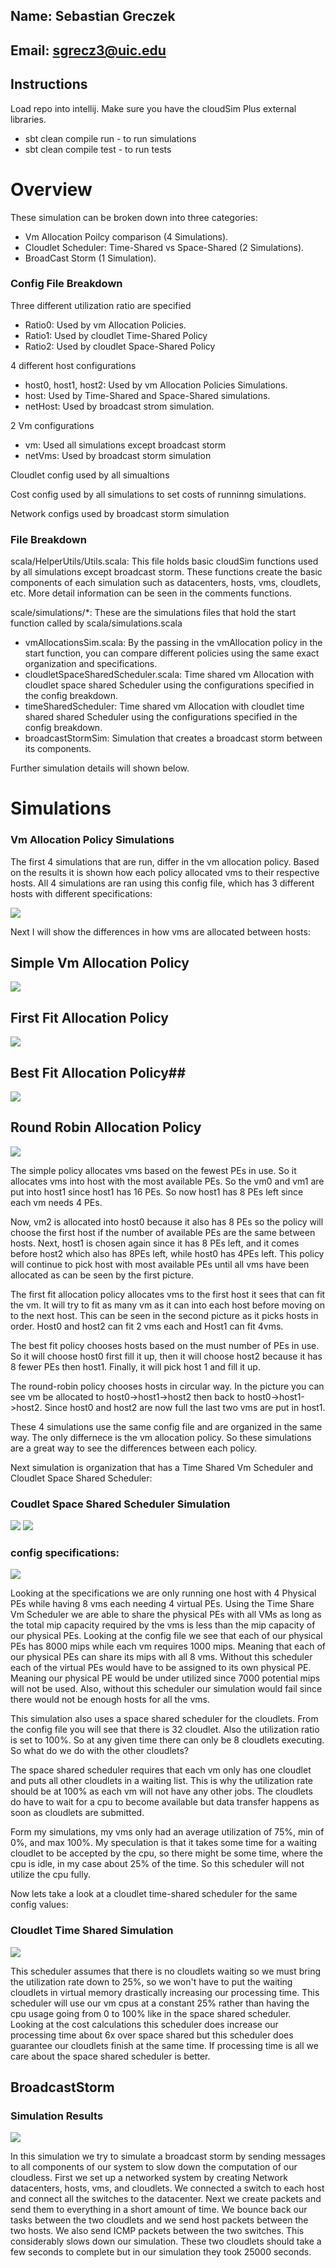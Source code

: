 
## Name: Sebastian Greczek
## Email: sgrecz3@uic.edu
## Instructions
Load repo into intellij. Make sure you have the cloudSim Plus external libraries.
* sbt clean compile run - to run simulations
* sbt clean compile test - to run tests
# Overview
These simulation can be broken down into three categories:
* Vm Allocation Poilcy comparison (4 Simulations).
* Cloudlet Scheduler: Time-Shared vs Space-Shared (2 Simulations).
* BroadCast Storm (1 Simulation).

### Config File Breakdown
Three different utilization ratio are specified
* Ratio0: Used by vm Allocation Policies. 
* Ratio1: Used by cloudlet Time-Shared Policy
* Ratio2: Used by cloudlet Space-Shared Policy

4 different host configurations
* host0, host1, host2: Used by vm Allocation Policies Simulations.
* host: Used by Time-Shared and Space-Shared simulations.
* netHost: Used by broadcast strom simulation. 

2 Vm configurations
* vm: Used all simulations except broadcast storm
* netVms: Used by broadcast storm simulation

Cloudlet config used by all simualtions

Cost config used by all simulations to set costs of runninng simulations.

Network configs used by broadcast storm simulation

### File Breakdown
scala/HelperUtils/Utils.scala: This file holds basic cloudSim functions used by all 
simulations except broadcast storm. These functions create the basic components of each simulation
such as datacenters, hosts, vms, cloudlets, etc. More detail information can be seen in the comments 
functions. 

scale/simulations/*: These are the simulations files that hold the start function called by 
scala/simulations.scala
* vmAllocationsSim.scala: By the passing in the vmAllocation policy in the start function, you can compare
different policies using the same exact organization and specifications.
* cloudletSpaceSharedScheduler.scala: Time shared vm Allocation with cloudlet space shared Scheduler using the 
configurations specified in the config breakdown. 
* timeSharedScheduler: Time shared vm Allocation with cloudlet time shared shared Scheduler using the
  configurations specified in the config breakdown.
* broadcastStormSim: Simulation that creates a broadcast storm between its components.

Further simulation details will shown below. 

# Simulations
### Vm Allocation Policy Simulations
The first 4 simulations that are run, differ in the vm allocation policy. Based on the results it is shown how each 
policy allocated vms to their respective hosts. All 4 simulations are ran using this config file, which has 3 different 
hosts with different specifications:

![](4simspecs.PNG)

Next I will show the differences in how vms are allocated between hosts:

## Simple Vm Allocation Policy


![](Simple.PNG)

## First Fit Allocation Policy


![](firstFit.PNG)

## Best Fit Allocation Policy##


![](bestFit.PNG)

## Round Robin Allocation Policy


![](roundRobin.PNG)

The simple policy allocates vms based on the fewest PEs in use. So it allocates vms into host with 
the most available PEs. So the vm0 and vm1 are put into host1 since host1 has 16 PEs. So now host1 
has 8 PEs left since each vm needs 4 PEs.

Now, vm2 is allocated into host0 because it also has 8 PEs so the policy will choose the first host 
if the number of available PEs are the same between hosts. Next, host1 is chosen again since it has 
8 PEs left, and it comes before host2 which also has 8PEs left, while host0 has 4PEs left. This policy
will continue to pick host with most available PEs until all vms have been allocated as can be seen 
by the first picture. 

The first fit allocation policy allocates vms to the first host it sees that can fit the vm. It 
will try to fit as many vm as it can into each host before moving on to the next host. This can be 
seen in the second picture as it picks hosts in order. Host0 and host2 can fit 2 vms each and Host1
can fit 4vms.

The best fit policy chooses hosts based on the must number of PEs in use. So it will choose host0 
first fill it up, then it will choose host2 because it has 8 fewer PEs then host1. Finally, it will
pick host 1 and fill it up. 

The round-robin policy chooses hosts in circular way. In the picture you can see vm be allocated 
to host0->host1->host2 then back to host0->host1->host2. Since host0 and host2 are now full the 
last two vms are put in host1. 

These 4 simulations use the same config file and are organized in the same way. The only differnece 
is the vm allocation policy. So these simulations are a great way to see the differences between
each policy.

Next simulation is organization that has a Time Shared Vm Scheduler and Cloudlet Space Shared 
Scheduler:

### Coudlet Space Shared Scheduler Simulation

![](timeShareSpaceShared.PNG)
![](timeShareSpaceSharedCostsCpu.PNG)

### config specifications: 

![](shareConfig.PNG)

Looking at the specifications we are only running one host with 4 Physical PEs while 
having 8 vms each needing 4 virtual PEs. Using the Time Share Vm Scheduler we are able
to share the physical PEs with all VMs as long as the total mip capacity required by the vms 
is less than the mip capacity of our physical PEs. Looking at the config file we see that each 
of our physical PEs has 8000 mips while each vm requires 1000 mips. Meaning that each of our 
physical PEs can share its mips with all 8 vms. Without this scheduler each of the virtual PEs would 
have to be assigned to its own physical PE. Meaning our physical PE would be under utilized since 7000
potential mips will not be used. Also, without this scheduler our simulation would fail since 
there would not be enough hosts for all the vms. 

This simulation also uses a space shared scheduler for the cloudlets. From the config file you 
will see that there is 32 cloudlet. Also the utilization ratio is set to 100%. So at any given time
there can only be 8 cloudlets executing. So what do we do with the other cloudlets?

The space shared scheduler requires that each vm only has one cloudlet and puts all other cloudlets 
in a waiting list. This is why the utilization rate should be at 100% as each vm will not have 
any other jobs. The cloudlets do have to wait for a cpu to become available but data transfer happens
as soon as cloudlets are submitted.

Form my simulations, my vms only had an average utilization of 75%, min of 0%, and max 100%. My speculation 
is that it takes some time for a waiting cloudlet to be accepted by the cpu, so there might be some time, where the 
cpu is idle, in my case about 25% of the time. So this scheduler will not utilize the cpu fully.

Now lets take a look at a cloudlet time-shared scheduler for the same config values:

### Cloudlet Time Shared Simulation
![](timesharedResults.PNG)

This scheduler assumes that there is no cloudlets waiting so we must bring the utilization rate down to 
25%, so we won't have to put the waiting cloudlets in virtual memory drastically increasing our processing time. 
This scheduler will use our vm cpus at a constant 25% rather than having the cpu usage going from 0 to 100% like
in the space shared scheduler. Looking at the cost calculations this scheduler does increase our processing time 
about 6x over space shared but this scheduler does guarantee our cloudlets finish at the same time. If processing time
is all we care about the space shared scheduler is better. 

## BroadcastStorm
### Simulation Results
![](bs.PNG)

In this simulation we try to simulate a broadcast storm by sending messages to all components 
of our system to slow down the computation of our cloudless. First we set up a networked system by 
creating Network datacenters, hosts, vms, and cloudlets. We connected a switch to each host and connect
all the switches to the datacenter. Next we create packets and send them to everything in a short amount of 
time. We bounce back our tasks between the two cloudlets and we send host packets between the two hosts. 
We also send ICMP packets between the two switches. This considerably slows down our simulation. These two
cloudlets should take a few seconds to complete but in our simulation they took 25000 seconds. 

